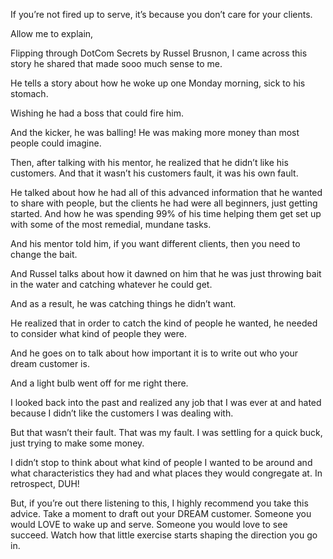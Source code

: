 

If you’re not fired up to serve, it’s because you don’t care for your clients. 

Allow me to explain, 

Flipping through DotCom Secrets by Russel Brusnon, I came across this story he shared that made sooo much sense to me. 

He tells a story about how he woke up one Monday morning, sick to his stomach. 

Wishing he had a boss that could fire him. 

And the kicker, he was balling! He was making more money than most people could imagine. 

Then, after talking with his mentor, he realized that he didn’t like his customers. And that it wasn’t his customers fault, it was his own fault. 

He talked about how he had all of this advanced information that he wanted to share with people, but the clients he had were all beginners, just getting started. And how he was spending 99% of his time helping them get set up with some of the most remedial, mundane tasks. 

And his mentor told him, if you want different clients, then you need to change the bait. 

And Russel talks about how it dawned on him that he was just throwing bait in the water and catching whatever he could get. 

And as a result, he was catching things he didn’t want. 

He realized that in order to catch the kind of people he wanted, he needed to consider what kind of people they were. 

And he goes on to talk about how important it is to write out who your dream customer is. 

And a light bulb went off for me right there. 

I looked back into the past and realized any job that I was ever at and hated because I didn’t like the customers I was dealing with. 

But that wasn’t their fault. That was my fault. I was settling for a quick buck, just trying to make some money. 

I didn’t stop to think about what kind of people I wanted to be around and what characteristics they had and what places they would congregate at. In retrospect, DUH! 

But, if you’re out there listening to this, I highly recommend you take this advice. Take a moment to draft out your DREAM customer. Someone you would LOVE to wake up and serve. Someone you would love to see succeed. Watch how that little exercise starts shaping the direction you go in. 
